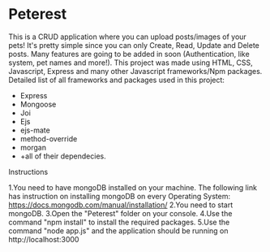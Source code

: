 # Peterest
This is a CRUD application where you can upload posts/images of your pets! It's pretty simple since you can only Create, Read, Update and Delete posts.
Many features are going to be added in soon (Authentication, like system, pet names and more!).
This project was made using HTML, CSS, Javascript, Express and many other Javascript frameworks/Npm packages.
Detailed list of all frameworks and packages used in this project:
+ Express
+ Mongoose
+ Joi
+ Ejs
+ ejs-mate
+ method-override
+ morgan
+ +all of their dependecies.

Instructions

1.You need to have mongoDB installed on your machine.
  The following link has instruction on installing mongoDB on every Operating System: https://docs.mongodb.com/manual/installation/
2.You need to start mongoDB.
3.Open the "Peterest" folder on your console.
4.Use the command "npm install" to install the required packages.
5.Use the command "node app.js" and the application should be running on http://localhost:3000

